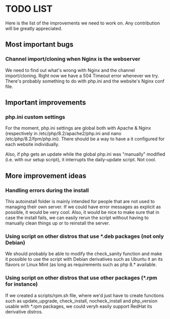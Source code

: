 # TODO LIST

Here is the list of the improvements we need to work on. Any contribution will be greatly appreciated.

## Most important bugs

### Channel import/cloning when Nginx is the webserver

We need to find out what's wrong with Nginx and the channel import/cloning. Right now we have a 504 Timeout error whenever we try. There's probably something to do with php.ini and the website's Nginx conf file.

## Important improvements

### php.ini custom settings

For the moment, php.ini settings are global both with Apache & Nginx (respectively in /etc/php/8.2/apache2/php.ini and nano /etc/php/8.2/fpm/php.ini). There should be a way to have a it configured for each website individually.

Also, if php gets an update while the global php.ini was "manually" modified (i.e. with our setup script), it interrupts the daily-update script. Not cool.

## More improvement ideas

### Handling errors during the install

This autoinstall folder is mainly intended for people that are not used to managing their own server. If we could have error messages as explicit as possible, it would be very cool. Also, it would be nice to make sure that in case the install fails, we can easily rerun the script without having to manually clean things up or to reinstall the server.

### Using script on other distros that use *.deb packages (not only Debian)

We should probably be able to modify the check_sanity function and make it possible to use the script with Debian derivatives such as Ubuntu it an its flavors or Linux Mint (as long as requirements such as php 8.* available.

### Using script on other distros that use other packages (*.rpm for instance)

If we created a scripts/rpm.sh file, where we'd just have to create functions such as update_upgrade, check_install, nocheck_install and php_version usable with *.rpm packages, we could veryh easily support RedHat its derivative distros.
